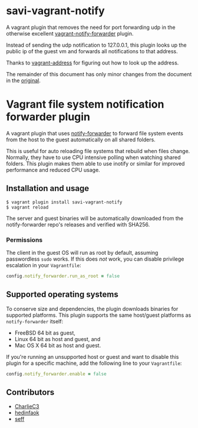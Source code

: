 # savi-vagrant-notify

A vagrant plugin that removes the need for port forwarding udp in the otherwise excellent [vagrant-notify-forwarder](https://github.com/mhallin/vagrant-notify-forwarder) plugin.

Instead of sending the udp notification to 127.0.0.1, this plugin looks up the public ip of the guest vm and forwards all notifications to that address.

Thanks to [vagrant-address](https://github.com/mkuzmin/vagrant-address) for figuring out how to look up the address.

The remainder of this document has only minor changes from the document in the [original](https://github.com/mhallin/vagrant-notify-forwarder/blob/030173561dcaaa64d9161bd52b1216cc7d1e0748/README.md).

# Vagrant file system notification forwarder plugin

A vagrant plugin that uses [notify-forwarder](https://github.com/mhallin/notify-forwarder) to
forward file system events from the host to the guest automatically on all shared folders.

This is useful for auto reloading file systems that rebuild when files change. Normally, they have
to use CPU intensive polling when watching shared folders. This plugin makes them able to use
inotify or similar for improved performance and reduced CPU usage.

## Installation and usage

```terminal
$ vagrant plugin install savi-vagrant-notify
$ vagrant reload
```

The server and guest binaries will be automatically downloaded from the notify-forwarder repo's
releases and verified with SHA256.

### Permissions

The client in the guest OS will run as root by default, assuming passwordless `sudo` works. If this
does *not* work, you can disable privilege escalation in your `Vagrantfile`:

```ruby
config.notify_forwarder.run_as_root = false
```

## Supported operating systems

To conserve size and dependencies, the plugin downloads binaries for supported platforms. This
plugin supports the same host/guest platforms as `notify-forwarder` itself:

* FreeBSD 64 bit as guest,
* Linux 64 bit as host and guest, and
* Mac OS X 64 bit as host and guest.

If you're running an unsupported host or guest and want to disable this plugin for a specific
machine, add the following line to your `Vagrantfile`:

```ruby
config.notify_forwarder.enable = false
```

## Contributors

* [CharlieC3](https://github.com/CharlieC3)
* [hedinfaok](https://github.com/hedinfaok)
* [seff](https://github.com/seff)
